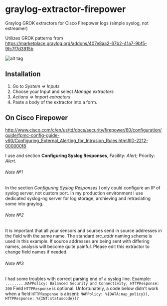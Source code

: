 # graylog-extractor-firepower
Graylog GROK extractors for Cisco Firepower logs (simple syslog, not estreamer)

Utilizes GROK patterns from https://marketplace.graylog.org/addons/407e8aa2-67b2-41a7-9bf5-9fc7f7d3915b

![alt tag](http://i.piccy.info/i9/31db09a41a64693952cf821cd274e5f4/1477571240/103371/1059582/_Fh_fi00576graylog_firepower_extractor_scr1.png)

## Installation
1. Go to *System => Inputs*
2. Choose your Input and select *Manage extractors*
3. *Actions => Import extractors*
4. Paste a body of the extractor into a form.

## On Cisco Firepower
http://www.cisco.com/c/en/us/td/docs/security/firepower/60/configuration/guide/fpmc-config-guide-v60/Configuring_External_Alerting_for_Intrusion_Rules.html#ID-2212-000000f8

I use and section **Configuring Syslog Responses**, Facility: *Alert*; Priority: *Alert*.
###### Note №1
In the section *Configuring Syslog Responses* I only could configure an IP of syslog server, not custom port. In my production environment I use dedicated syslog-ng server for log storage, archieving and retraslating some into graylog.

###### Note №2
It is important that all your sensors and sources send in source addresses in the field with the same name. The standard *src_addr* naming scheme is used in this example. If source addresses are being sent with differing names, analysis will become quite painful. Please edit this extractor to change field names if needed.

###### Note №3
I had some troubles with correct parsing end of a syslog line. Example:
`.........NAPPolicy: Balanced Security and Connectivity, HTTPResponse: 200`
Field `HTTPResponse` is optional. Unfortunately, a code below didn't work when a field `HTTPResponse` is absent:
`NAPPolicy: %{DATA:nap_policy}(, HTTPResponse: %{INT:statuscode})?`
